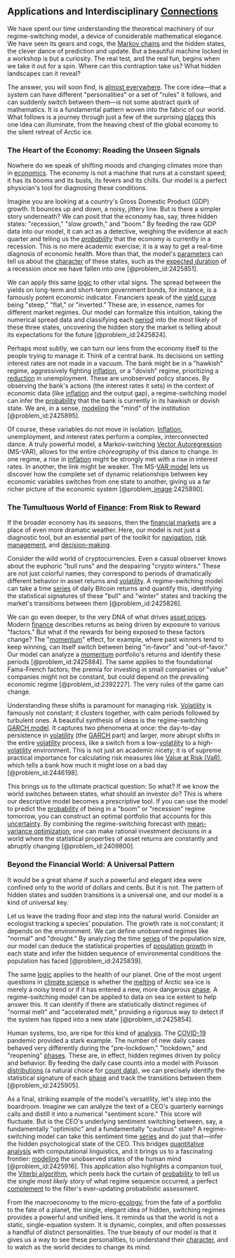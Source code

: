 ## Applications and Interdisciplinary [Connections](@article_id:193345)

We have spent our time understanding the theoretical machinery of our regime-switching model, a device of considerable mathematical elegance. We have seen its gears and cogs, the [Markov chains](@article_id:150334) and the hidden states, the clever dance of prediction and update. But a beautiful machine locked in a workshop is but a curiosity. The real test, and the real fun, begins when we take it out for a spin. Where can this contraption take us? What hidden landscapes can it reveal?

The answer, you will soon find, is [almost everywhere](@article_id:146137). The core idea—that a system can have different "personalities" or a set of "rules" it follows, and can suddenly switch between them—is not some abstract quirk of mathematics. It is a fundamental pattern woven into the fabric of our world. What follows is a journey through just a few of the surprising [places](@article_id:187379) this one idea can illuminate, from the heaving chest of the global economy to the silent retreat of Arctic ice.

### The Heart of the Economy: Reading the Unseen Signals

Nowhere do we speak of shifting moods and changing climates more than in [economics](@article_id:271560). The economy is not a machine that runs at a constant speed; it has its booms and its busts, its fevers and its chills. Our model is a perfect physician's tool for diagnosing these conditions.

Imagine you are looking at a country's Gross Domestic Product (GDP) growth. It bounces up and down, a noisy, jittery line. But is there a simpler story underneath? We can posit that the economy has, say, three hidden states: "recession," "slow growth," and "boom." By feeding the raw GDP data into our model, it can act as a detective, weighing the evidence at each quarter and telling us the *[probability](@article_id:263106)* that the economy is currently in a recession. This is no mere academic exercise; it is a way to get a real-time diagnosis of economic health. More than that, the model's [parameters](@article_id:173606) can tell us about the [character](@article_id:264898) of these states, such as the [expected duration](@article_id:269049) of a recession once we have fallen into one [@problem_id:2425851].

We can apply this same [logic](@article_id:266330) to other vital signs. The spread between the yields on long-term and short-term government bonds, for instance, is a famously potent economic indicator. Financiers speak of the [yield curve](@article_id:140159) being "steep," "flat," or "inverted." These are, in essence, names for different market regimes. Our model can formalize this intuition, taking the numerical spread data and classifying each [period](@article_id:169165) into the most likely of these three states, uncovering the hidden story the market is telling about its
expectations for the future [@problem_id:2425824].

Perhaps most subtly, we can turn our lens from the economy itself to the people trying to manage it. Think of a central bank. Its decisions on setting interest rates are not made in a vacuum. The bank might be in a "hawkish" regime, aggressively fighting [inflation](@article_id:160710), or a "dovish" regime, prioritizing a [reduction](@article_id:270164) in unemployment. These are unobserved policy stances. By observing the bank's actions (the interest rates it sets) in the context of economic data (like [inflation](@article_id:160710) and the output gap), a regime-switching model can infer the [probability](@article_id:263106) that the bank is currently in its hawkish or dovish state. We are, in a sense, [modeling](@article_id:268079) the "mind" of the institution [@problem_id:2425895].

Of course, these variables do not move in isolation. [Inflation](@article_id:160710), unemployment, and interest rates perform a complex, interconnected dance. A truly powerful model, a Markov-switching [Vector Autoregression](@article_id:142725) (MS-VAR), allows for the entire *choreography* of this dance to change. In one regime, a rise in [inflation](@article_id:160710) might be strongly met with a rise in interest rates. In another, the link might be weaker. The MS-[VAR model](@article_id:147144) lets us discover how the complete set of dynamic relationships between key economic variables switches from one state to another, giving us a far richer picture of the economic system [@problem_[image](@article_id:151831):2425890].

### The Tumultuous World of [Finance](@article_id:144433): From Risk to Reward

If the broader economy has its seasons, then the [financial markets](@article_id:142343) are a place of even more dramatic weather. Here, our model is not just a diagnostic tool, but an essential part of the toolkit for [navigation](@article_id:168624), [risk management](@article_id:140788), and [decision-making](@article_id:137659).

Consider the wild world of cryptocurrencies. Even a casual observer knows about the euphoric "bull runs" and the despairing "crypto winters." These are not just colorful names; they correspond to periods of dramatically different behavior in asset returns and [volatility](@article_id:266358). A regime-switching model can take a time [series](@article_id:260342) of daily Bitcoin returns and quantify this, identifying the statistical signatures of these "bull" and "winter" states and tracking the market's transitions between them [@problem_id:2425826].

We can go even deeper, to the very DNA of what drives [asset prices](@article_id:171477). Modern [finance](@article_id:144433) describes returns as being driven by exposure to various "factors." But what if the rewards for being exposed to these factors change? The "[momentum](@article_id:138659)" effect, for example, where past winners tend to keep winning, can itself switch between being "in-favor" and "out-of-favor." Our model can analyze a [momentum](@article_id:138659) portfolio's returns and identify these periods [@problem_id:2425884]. The same applies to the foundational Fama-French factors; the premia for investing in small companies or "value" companies might not be constant, but could depend on the prevailing economic regime [@problem_id:2392227]. The very rules of the game can change.

Understanding these shifts is paramount for managing risk. [Volatility](@article_id:266358) is famously not constant; it clusters together, with calm periods followed by turbulent ones. A beautiful synthesis of ideas is the regime-switching [GARCH model](@article_id:136164). It captures two phenomena at once: the day-to-day persistence in [volatility](@article_id:266358) (the [GARCH](@article_id:135738) part) and larger, more abrupt shifts in the entire [volatility](@article_id:266358) process, like a switch from a low-[volatility](@article_id:266358) to a high-[volatility](@article_id:266358) environment. This is not just an academic nicety; it is of supreme practical importance for calculating risk measures like [Value at Risk (VaR)](@article_id:139358), which tells a bank how much it might lose on a bad day [@problem_id:2446198].

This brings us to the ultimate practical question: So what? If we know the world switches between states, what should an investor *do*? This is where our descriptive model becomes a prescriptive tool. If you can use the model to predict the [probability](@article_id:263106) of being in a "boom" or "recession" regime tomorrow, you can construct an optimal portfolio that accounts for this [uncertainty](@article_id:275351). By combining the regime-switching forecast with [mean-variance optimization](@article_id:143967), one can make rational investment decisions in a world where the statistical properties of asset returns are constantly and abruptly changing [@problem_id:2409800].

### Beyond the Financial World: A Universal Pattern

It would be a great shame if such a powerful and elegant idea were confined only to the world of dollars and cents. But it is not. The pattern of hidden states and sudden transitions is a universal one, and our model is a kind of universal key.

Let us leave the trading floor and step into the natural world. Consider an ecologist tracking a species' population. The growth rate is not constant; it depends on the environment. We can define unobserved regimes like "normal" and "drought." By analyzing the time [series](@article_id:260342) of the population size, our model can deduce the statistical properties of [population growth](@article_id:138617) in each state and infer the hidden sequence of environmental conditions the population has faced [@problem_id:2425839].

The same [logic](@article_id:266330) applies to the health of our planet. One of the most urgent questions in [climate science](@article_id:160563) is whether the [melting](@article_id:139852) of Arctic sea ice is merely a noisy trend or if it has entered a new, more dangerous [phase](@article_id:261997). A regime-switching model can be applied to data on sea ice extent to help answer this. It can identify if there are statistically distinct regimes of "normal melt" and "accelerated melt," providing a rigorous way to detect if the system has tipped into a new state [@problem_id:2425854].

Human systems, too, are ripe for this kind of [analysis](@article_id:157812). The [COVID-19](@article_id:194197) pandemic provided a stark example. The number of new daily cases behaved very differently during the "pre-lockdown," "lockdown," and "reopening" [phases](@article_id:175963). These are, in effect, hidden regimes driven by policy and behavior. By feeding the daily case counts into a model with Poisson [distributions](@article_id:177476) (a natural choice for [count data](@article_id:270395)), we can precisely identify the statistical signature of each [phase](@article_id:261997) and track the transitions between them [@problem_id:2425905].

As a final, striking example of the model's versatility, let's step into the boardroom. Imagine we can analyze the text of a CEO's quarterly earnings calls and distill it into a numerical "sentiment score." This score will fluctuate. But is the CEO's underlying sentiment switching between, say, a fundamentally "optimistic" and a fundamentally "cautious" state? A regime-switching model can take this sentiment time [series](@article_id:260342) and do just that—infer the hidden psychological state of the CEO. This bridges [quantitative analysis](@article_id:149053) with computational linguistics, and it brings us to a fascinating frontier: [modeling](@article_id:268079) the unobserved states of the human mind [@problem_id:2425916]. This application also highlights a companion tool, the [Viterbi algorithm](@article_id:268834), which peels back the curtain of [probability](@article_id:263106) to tell us the single *most likely story* of what regime sequence occurred, a perfect [complement](@article_id:157607) to the filter's ever-updating probabilistic assessment.

From the macroeconomy to the micro-[ecology](@article_id:144804), from the fate of a portfolio to the fate of a planet, the single, elegant idea of hidden, switching regimes provides a powerful and unified lens. It reminds us that the world is not a static, single-equation system. It is dynamic, complex, and often possesses a handful of distinct personalities. The true beauty of our model is that it gives us a way to see these personalities, to understand their [character](@article_id:264898), and to watch as the world decides to change its mind.